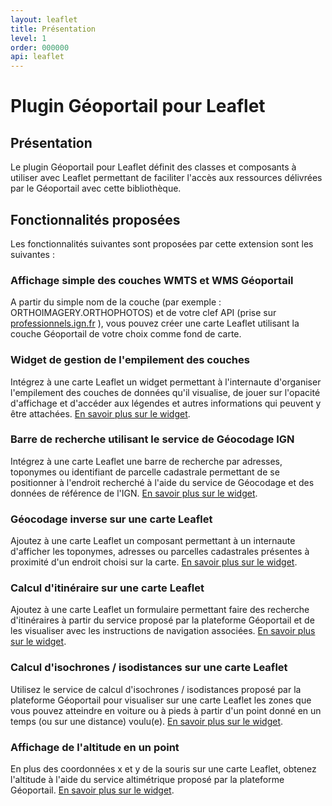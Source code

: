 ```yaml
---
layout: leaflet
title: Présentation
level: 1
order: 000000
api: leaflet
---
```


# Plugin Géoportail pour Leaflet

## Présentation

Le plugin Géoportail pour Leaflet définit des classes et composants à utiliser avec Leaflet permettant de faciliter l'accès aux ressources délivrées par le Géoportail avec cette bibliothèque.

## Fonctionnalités proposées

Les fonctionnalités suivantes sont proposées par cette extension sont les suivantes :

### Affichage simple des couches WMTS et WMS Géoportail

A partir du simple nom de la couche (par exemple : ORTHOIMAGERY.ORTHOPHOTOS) et de votre clef API (prise sur [professionnels.ign.fr](http://professionnels.ign.fr/api-web) ), vous pouvez créer une carte Leaflet utilisant la couche Géoportail de votre choix comme fond de carte.

### Widget de gestion de l'empilement des couches

Intégrez à une carte Leaflet un widget permettant à l'internaute d'organiser l'empilement des couches de données qu'il visualise, de jouer sur l'opacité d'affichage et d'accéder aux légendes et autres informations qui peuvent y être attachées. [En savoir plus sur le widget](./Leaflet-LayerSwitcher.html).

### Barre de recherche utilisant le service de Géocodage IGN

Intégrez à une carte Leaflet une barre de recherche par adresses, toponymes ou identifiant de parcelle cadastrale permettant de se positionner à l'endroit recherché à l'aide du service de Géocodage et des données de référence de l'IGN. [En savoir plus sur le widget](./searchEngine.html).

### Géocodage inverse sur une carte Leaflet

Ajoutez à une carte Leaflet un composant permettant à un internaute d'afficher les toponymes, adresses ou parcelles cadastrales présentes à proximité d'un endroit choisi sur la carte. [En savoir plus sur le widget](./reverseGeocode.html).

### Calcul d'itinéraire sur une carte Leaflet

Ajoutez à une carte Leaflet un formulaire permettant faire des recherche d'itinéraires à partir du service proposé par la plateforme Géoportail et de les visualiser avec les instructions de navigation associées. [En savoir plus sur le widget](./route.html).


### Calcul d'isochrones / isodistances sur une carte Leaflet

Utilisez le service de calcul d'isochrones / isodistances proposé par la plateforme Géoportail pour visualiser sur une carte Leaflet les zones que vous pouvez atteindre en voiture ou à pieds à partir d'un point donné en un temps (ou sur une distance) voulu(e). [En savoir plus sur le widget](./isochron.html).

### Affichage de l'altitude en un point

En plus des coordonnées x et y de la souris sur une carte Leaflet, obtenez l'altitude à l'aide du service altimétrique proposé par la plateforme Géoportail. [En savoir plus sur le widget](./mousePosition.html).







 
